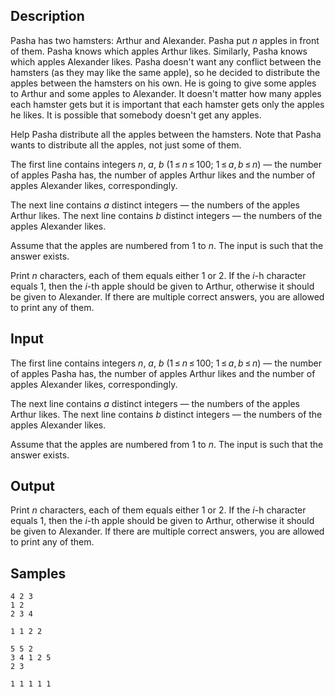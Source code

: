 ## Description

<div><p>Pasha has two hamsters: Arthur and Alexander. Pasha put <span class="tex-span"><i>n</i></span> apples in front of them. Pasha knows which apples Arthur likes. Similarly, Pasha knows which apples Alexander likes. Pasha doesn't want any conflict between the hamsters (as they may like the same apple), so he decided to distribute the apples between the hamsters on his own. He is going to give some apples to Arthur and some apples to Alexander. It doesn't matter how many apples each hamster gets but it is important that each hamster gets only the apples he likes. It is possible that somebody doesn't get any apples.</p><p>Help Pasha distribute all the apples between the hamsters. Note that Pasha wants to distribute all the apples, not just some of them.</p></div><div class="input-specification"><p>The first line contains integers <span class="tex-span"><i>n</i></span>, <span class="tex-span"><i>a</i></span>, <span class="tex-span"><i>b</i></span> <span class="tex-span">(1 ≤ <i>n</i> ≤ 100;&nbsp;1 ≤ <i>a</i>, <i>b</i> ≤ <i>n</i>)</span> — the number of apples Pasha has, the number of apples Arthur likes and the number of apples Alexander likes, correspondingly.</p><p>The next line contains <span class="tex-span"><i>a</i></span> distinct integers — the numbers of the apples Arthur likes. The next line contains <span class="tex-span"><i>b</i></span> distinct integers — the numbers of the apples Alexander likes.</p><p>Assume that the apples are numbered from <span class="tex-span">1</span> to <span class="tex-span"><i>n</i></span>. The input is such that the answer exists.</p></div><div class="output-specification"><p>Print <span class="tex-span"><i>n</i></span> characters, each of them equals either 1 or 2. If the <span class="tex-span"><i>i</i></span>-h character equals 1, then the <span class="tex-span"><i>i</i></span>-th apple should be given to Arthur, otherwise it should be given to Alexander. If there are multiple correct answers, you are allowed to print any of them.</p></div>


## Input

<p>The first line contains integers <span class="tex-span"><i>n</i></span>, <span class="tex-span"><i>a</i></span>, <span class="tex-span"><i>b</i></span> <span class="tex-span">(1 ≤ <i>n</i> ≤ 100;&nbsp;1 ≤ <i>a</i>, <i>b</i> ≤ <i>n</i>)</span> — the number of apples Pasha has, the number of apples Arthur likes and the number of apples Alexander likes, correspondingly.</p><p>The next line contains <span class="tex-span"><i>a</i></span> distinct integers — the numbers of the apples Arthur likes. The next line contains <span class="tex-span"><i>b</i></span> distinct integers — the numbers of the apples Alexander likes.</p><p>Assume that the apples are numbered from <span class="tex-span">1</span> to <span class="tex-span"><i>n</i></span>. The input is such that the answer exists.</p>


## Output

<p>Print <span class="tex-span"><i>n</i></span> characters, each of them equals either 1 or 2. If the <span class="tex-span"><i>i</i></span>-h character equals 1, then the <span class="tex-span"><i>i</i></span>-th apple should be given to Arthur, otherwise it should be given to Alexander. If there are multiple correct answers, you are allowed to print any of them.</p>


## Samples

```input1
4 2 3
1 2
2 3 4

```

```output1
1 1 2 2

```






```input2
5 5 2
3 4 1 2 5
2 3

```

```output2
1 1 1 1 1

```



